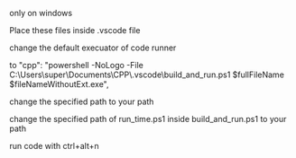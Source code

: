 only on windows 

Place these files inside .vscode file 

change the default  execuator of code runner 

to           "cpp": "powershell -NoLogo -File C:\\Users\\super\\Documents\\CPP\\.vscode\\build_and_run.ps1 $fullFileName $fileNameWithoutExt.exe",

change the  specified path to your path

change the specified path of run_time.ps1 inside build_and_run.ps1 to your path 

run code with ctrl+alt+n
